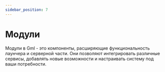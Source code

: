 ```yaml
---
sidebar_position: 7
---
```


# Модули

Модули в Gml - это компоненты, расширяющие функциональность лаунчера и серверной части.
Они позволяют интегрировать различные сервисы, добавлять новые возможности и настраивать систему под ваши
потребности.